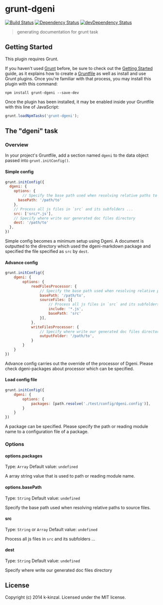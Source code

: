 # grunt-dgeni

[![Build Status](https://travis-ci.org/k-kinzal/grunt-dgeni.svg)](https://travis-ci.org/k-kinzal/grunt-dgeni)
[![Dependency Status](https://david-dm.org/k-kinzal/grunt-dgeni.svg)](https://david-dm.org/k-kinzal/grunt-dgeni)
[![devDependency Status](https://david-dm.org/k-kinzal/grunt-dgeni/dev-status.svg)](https://david-dm.org/k-kinzal/grunt-dgeni#info=devDependencies)

> generating documentation for grunt task

## Getting Started
This plugin requires Grunt.

If you haven't used [Grunt](http://gruntjs.com/) before, be sure to check out the [Getting Started](http://gruntjs.com/getting-started) guide, as it explains how to create a [Gruntfile](http://gruntjs.com/sample-gruntfile) as well as install and use Grunt plugins. Once you're familiar with that process, you may install this plugin with this command:

```shell
npm install grunt-dgeni --save-dev
```

Once the plugin has been installed, it may be enabled inside your Gruntfile with this line of JavaScript:

```js
grunt.loadNpmTasks('grunt-dgeni');
```

## The "dgeni" task

### Overview
In your project's Gruntfile, add a section named `dgeni` to the data object passed into `grunt.initConfig()`.

#### Simple config

```js
grunt.initConfig({
  dgeni: {
    options: {
    	// Specify the base path used when resolving relative paths to source files
      basePath: '/path/to'
    },
    // Process all js files in `src` and its subfolders ...
    src: ['src/*.js'],
    // Specify where write our generated doc files directory
    dest: '/path/to'
  },
})
```

Simple config becomes a minimum setup using Dgeni. 
A document is outputted to the directory which used the dgeni-markdown package and specified the file specified as ````src```` by ````dest````. 

#### Advance config

```js
grunt.initConfig({
	dgeni: {
		options: {
			readFilesProcessor: {
				// Specify the base path used when resolving relative paths to source files
				basePath: '/path/to',
				sourceFiles: [{
					// Process all js files in `src` and its subfolders ...
					include: '*.js',
					basePath: 'src'
				}],
			},
			writeFilesProcessor: {
				// Specify where write our generated doc files directory
				outputFolder: '/path/to',
			}
		}
	}
})
```

Advance config carries out the override of the processor of Dgeni. 
Please check dgeni-packages about processor which can be specified. 

#### Load config file

```js
grunt.initConfig({
	dgeni: {
		options: {
			packages: [path.resolve('./test/config/dgeni.config')],
		}
	}
})
```
A package can be specified. 
Please specify the path or reading module name to a configuration file of a package. 

### Options

#### options.packages
Type: `Array`
Default value: `undefined`

A array string value that is used to path or reading module name.

#### options.basePath
Type: `String`
Default value: `undefined`

Specify the base path used when resolving relative paths to source files.

#### src
Type: `String` or `Array`
Default value: `undefined`

Process all js files in `src` and its subfolders ...

#### dest
Type: `String`
Default value: `undefined`

Specify where write our generated doc files directory

## License
Copyright (c) 2014 k-kinzal. Licensed under the MIT license.

